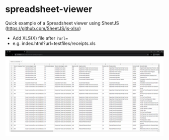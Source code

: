 # spreadsheet-viewer

Quick example of a Spreadsheet viewer using SheetJS (https://github.com/SheetJS/js-xlsx)

* Add XLS(X) file after `?url=`
* e.g. index.html?url=testfiles/receipts.xls

![Screenshot](SSV.png)
